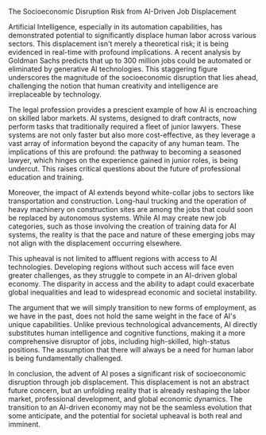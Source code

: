 The Socioeconomic Disruption Risk from AI-Driven Job Displacement

Artificial Intelligence, especially in its automation capabilities, has demonstrated potential to significantly displace human labor across various sectors. This displacement isn't merely a theoretical risk; it is being evidenced in real-time with profound implications. A recent analysis by Goldman Sachs predicts that up to 300 million jobs could be automated or eliminated by generative AI technologies. This staggering figure underscores the magnitude of the socioeconomic disruption that lies ahead, challenging the notion that human creativity and intelligence are irreplaceable by technology.

The legal profession provides a prescient example of how AI is encroaching on skilled labor markets. AI systems, designed to draft contracts, now perform tasks that traditionally required a fleet of junior lawyers. These systems are not only faster but also more cost-effective, as they leverage a vast array of information beyond the capacity of any human team. The implications of this are profound: the pathway to becoming a seasoned lawyer, which hinges on the experience gained in junior roles, is being undercut. This raises critical questions about the future of professional education and training.

Moreover, the impact of AI extends beyond white-collar jobs to sectors like transportation and construction. Long-haul trucking and the operation of heavy machinery on construction sites are among the jobs that could soon be replaced by autonomous systems. While AI may create new job categories, such as those involving the creation of training data for AI systems, the reality is that the pace and nature of these emerging jobs may not align with the displacement occurring elsewhere.

This upheaval is not limited to affluent regions with access to AI technologies. Developing regions without such access will face even greater challenges, as they struggle to compete in an AI-driven global economy. The disparity in access and the ability to adapt could exacerbate global inequalities and lead to widespread economic and societal instability.

The argument that we will simply transition to new forms of employment, as we have in the past, does not hold the same weight in the face of AI's unique capabilities. Unlike previous technological advancements, AI directly substitutes human intelligence and cognitive functions, making it a more comprehensive disruptor of jobs, including high-skilled, high-status positions. The assumption that there will always be a need for human labor is being fundamentally challenged.

In conclusion, the advent of AI poses a significant risk of socioeconomic disruption through job displacement. This displacement is not an abstract future concern, but an unfolding reality that is already reshaping the labor market, professional development, and global economic dynamics. The transition to an AI-driven economy may not be the seamless evolution that some anticipate, and the potential for societal upheaval is both real and imminent.